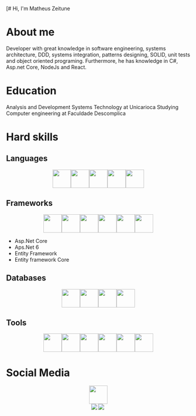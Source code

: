 [# Hi, I'm Matheus Zeitune

# About me
Developer with great knowledge in software engineering, systems architecture, DDD, systems integration, patterns designing, SOLID, unit tests and object oriented programing. Furthermore, he has knowledge in C#, Asp.net Core, NodeJs and React.

# Education
Analysis and Development Systems Technology at Unicarioca
Studying Computer engineering at Faculdade Descomplica

# Hard skills
## Languages
<div style="display: flex;flex-direction: row;justify-content:center;align-items:center">
   
 <a href="#" title="Javascript">
   <img style="height:50px;width:50px;" src="https://cdn.jsdelivr.net/gh/devicons/devicon/icons/javascript/javascript-original.svg" />
 </a>

 <a href="#" title="Typescript">
   <img style="height:50px;width:50px;" src="https://cdn.jsdelivr.net/gh/devicons/devicon/icons/typescript/typescript-original.svg" />
 </a>

 <a href="#" title="C#">
   <img style="height:50px;width:50px;" src="https://cdn.jsdelivr.net/gh/devicons/devicon/icons/csharp/csharp-original.svg" />
 </a>

 <a href="#" title="Java">
  <img style="height:50px;width:50px;" src="https://cdn.jsdelivr.net/gh/devicons/devicon/icons/java/java-original-wordmark.svg" />
 </a>

 <a href="#" title="Dart">
  <img style="height:50px;width:50px;" src="https://cdn.jsdelivr.net/gh/devicons/devicon/icons/dart/dart-original.svg" />
 </a>
	
</div>

## Frameworks
<div style="display: flex;flex-direction: row;justify-content:center;align-items:center">
<a href="#" title="Node.js">
   <img style="height:50px;width:50px;" src="https://cdn.jsdelivr.net/gh/devicons/devicon/icons/nodejs/nodejs-original-wordmark.svg" />
</a>
<a href="#" title="React">
   <img style="height:50px;width:50px;" src="https://cdn.jsdelivr.net/gh/devicons/devicon/icons/react/react-original-wordmark.svg" />
</a>        

<a href="#" title="Flutter">
   <img style="height:50px;width:50px;" src="https://cdn.jsdelivr.net/gh/devicons/devicon/icons/flutter/flutter-original.svg" />
</a>                
<a href="#" title=".Net core">
   <img style="height:50px;width:50px;" src="https://cdn.jsdelivr.net/gh/devicons/devicon/icons/dotnetcore/dotnetcore-original.svg" />
</a>          

<a href="#" title=".Net">
   <img style="height:50px;width:50px;" src="https://cdn.jsdelivr.net/gh/devicons/devicon/icons/dot-net/dot-net-original-wordmark.svg" />
</a>          
<a href="#" title="Express">
	<img style="height:50px;width:50px;" src="https://cdn.jsdelivr.net/gh/devicons/devicon/icons/express/express-original-wordmark.svg" />
</a>   
</div>
   
* Asp.Net Core
* Aps.Net 6
* Entity Framework
* Entity framework Core

## Databases
<div style="display: flex;flex-direction: row;justify-content:center;align-items:center">
	<a href="#" title="MySQL">
    <img style="height:50px;width:50px;" src="https://cdn.jsdelivr.net/gh/devicons/devicon/icons/mysql/mysql-original-wordmark.svg" />
</a>  
	<a href="#" title="PostgreSQL">
    <img style="height:50px;width:50px;" src="https://cdn.jsdelivr.net/gh/devicons/devicon/icons/postgresql/postgresql-original-wordmark.svg" />    
</a>   
	<a href="#" title="SQL Server">
		<img style="height:50px;width:50px;" src="https://cdn.jsdelivr.net/gh/devicons/devicon/icons/microsoftsqlserver/microsoftsqlserver-plain-wordmark.svg" />        
</a>   
	<a href="#" title="MongoDB">
     <img style="height:50px;width:50px;" src="https://cdn.jsdelivr.net/gh/devicons/devicon/icons/mongodb/mongodb-original-wordmark.svg" />
 </a>
	
</div>

## Tools
<div style="display: flex;flex-direction: row;justify-content:center;align-items:center">
	<a href="#" title="Git">
      <img style="height:50px;width:50px;" src="https://cdn.jsdelivr.net/gh/devicons/devicon/icons/git/git-original-wordmark.svg" />  
 </a>
	<a href="#" title="Docker">
		<img style="height:50px;width:50px;" src="https://cdn.jsdelivr.net/gh/devicons/devicon/icons/docker/docker-original-wordmark.svg" />
 </a>
	<a href="#" title="VSCode">
     <img style="height:50px;width:50px;" src="https://cdn.jsdelivr.net/gh/devicons/devicon/icons/vscode/vscode-original-wordmark.svg" />    
 </a>
	<a href="#" title="Visual Studio">
      <img style="height:50px;width:50px;" src="https://cdn.jsdelivr.net/gh/devicons/devicon/icons/visualstudio/visualstudio-plain-wordmark.svg" />  
 </a>
	<a href="#" title="Yarn">
     <img style="height:50px;width:50px;" src="https://cdn.jsdelivr.net/gh/devicons/devicon/icons/yarn/yarn-original-wordmark.svg" />   
 </a>
	<a href="#" title="NPM">
      <img style="height:50px;width:50px;" src="https://cdn.jsdelivr.net/gh/devicons/devicon/icons/npm/npm-original-wordmark.svg" />
	</a>
	
</div>

# Social Media
<div style="display: flex;flex-direction: row;justify-content:center;align-items:center">
<a href="https://www.linkedin.com/in/matheus-zeitune" title="LinkedIn">
 	<img style="height:50px;width:50px;" src="https://cdn.jsdelivr.net/gh/devicons/devicon/icons/linkedin/linkedin-original-wordmark.svg" />
	</a>
</div>

<div style="display: flex;flex-direction: row;justify-content:center;align-items:center"> 
  <a href="#"> <img align="left" src="https://github-readme-stats-sigma-five.vercel.app/api/top-langs/?username=mzet97&theme=react&line_height=40&hide=css"/> </a>
  <a href="#"> <img align="left" src="https://github-readme-stats-sigma-five.vercel.app/api?username=mzet97&show_icons=true&theme=merko"/> </a>
</div>
